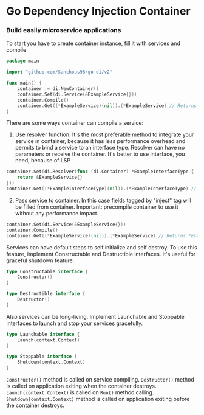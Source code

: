 # Go Dependency Injection Container

### Build easily microservice applications

To start you have to create container instance, fill it with services and compile

```go
package main

import "github.com/Sanchous98/go-di/v2"

func main() {
    container := di.NewContainer()
    container.Set(di.Service(&ExampleService{}))
    container.Compile()
    container.Get((*ExampleService)(nil)).(*ExampleService) // Returns filled ExampleService
}
```

There are some ways container can compile a service:

1. Use resolver function. It's the most preferable method to integrate your service in container, because it has less
   performance overhead and permits to bind a service to an interface type. Resolver can have no parameters or receive
   the container. It's better to use interface, you need, because of LSP

```go
container.Set(di.Resolver(func (di.Container) *ExampleInterfaceType {
    return &ExampleService{} 
}))
container.Get((*ExampleInterfaceType)(nil)).(*ExampleInterfaceType) // Returns *ExampleService
```

2. Pass service to container. In this case fields tagged by "inject" tag will be filled from container. Important:
   precompile container to use it without any performance impact.

```go
container.Set(di.Service(&ExampleService{}))
container.Compile()
container.Get((*ExampleService)(nil)).(*ExampleService) // Returns *ExampleService
```

Services can have default steps to self initialize and self destroy. To use this feature, implement Constructable and
Destructible interfaces. It's useful for graceful shutdown feature.

```go
type Constructable interface {
    Constructor()
}

type Destructible interface {
    Destructor()
}
```

Also services can be long-living. Implement Launchable and Stoppable interfaces to launch and stop your services
gracefully.

```go
type Launchable interface {
    Launch(context.Context)
}

type Stoppable interface {
    Shutdown(context.Context)
}
```

```Constructor()``` method is called on service compiling. ```Destructor()``` method is called on application exiting
when the container destroys. ```Launch(context.Context)``` is called on ```Run()``` method calling. ```Shutdown(context.Context)``` method is called
on application exiting before the container destroys.
